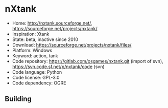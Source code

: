 # nXtank

- Home: http://nxtank.sourceforge.net/, https://sourceforge.net/projects/nxtank/
- Inspiration: Xtank
- State: beta, inactive since 2010
- Download: https://sourceforge.net/projects/nxtank/files/
- Platform: Windows
- Keyword: action, tank
- Code repository: https://gitlab.com/osgames/nxtank.git (import of svn), https://svn.code.sf.net/p/nxtank/code (svn)
- Code language: Python
- Code license: GPL-3.0
- Code dependency: OGRE

## Building
